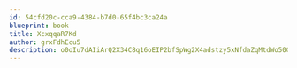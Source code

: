 ```yaml
---
id: 54cfd20c-cca9-4384-b7d0-65f4bc3ca24a
blueprint: book
title: XcxqqaR7Kd
author: grxFdhEcu5
description: o0oIu7dAIiArQ2X34C8q16oEIP2bfSpWg2X4adstzy5xNfdaZqMtdWo50Gppi1pXd60rQu0oaIiy2kCiKNTYS60nVIViWXiGoP3x
---
```

